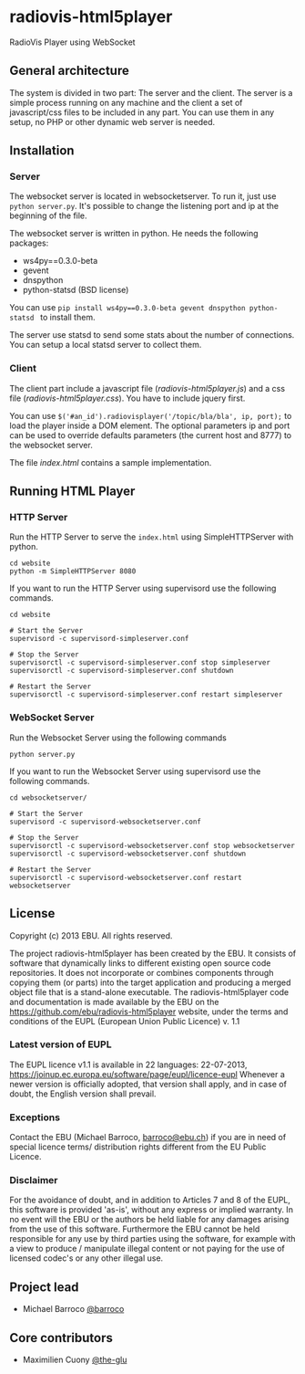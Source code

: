 radiovis-html5player
====================

RadioVis Player using WebSocket

## General architecture

The system is divided in two part: The server and the client. The server is a simple process running on any machine and the client a set of javascript/css files to be included in any part. You can use them in any setup, no PHP or other dynamic web server is needed.

## Installation

### Server

The websocket server is located in websocketserver. To run it, just use `python server.py`. It's possible to change the listening port and ip at the beginning of the file.

The websocket server is written in python. He needs the following packages:

* ws4py==0.3.0-beta
* gevent
* dnspython
* python-statsd (BSD license)

You can use `pip install ws4py==0.3.0-beta gevent dnspython python-statsd ` to install them.


The server use statsd to send some stats about the number of connections. You can setup a local statsd server to collect them.

### Client

The client part include a javascript file (_radiovis-html5player.js_) and a css file (_radiovis-html5player.css_). You have to include jquery first.

You can use `$('#an_id').radiovisplayer('/topic/bla/bla', ip, port);` to load the player inside a DOM element. The optional parameters ip and port can be used to override defaults parameters (the current host and 8777) to the websocket server.

The file _index.html_ contains a sample implementation.

## Running HTML Player

### HTTP Server

Run the HTTP Server to serve the `index.html` using SimpleHTTPServer with python.
```
cd website
python -m SimpleHTTPServer 8080
```

If you want to run the HTTP Server using supervisord use the following commands.
```
cd website

# Start the Server
supervisord -c supervisord-simpleserver.conf

# Stop the Server
supervisorctl -c supervisord-simpleserver.conf stop simpleserver
supervisorctl -c supervisord-simpleserver.conf shutdown

# Restart the Server
supervisorctl -c supervisord-simpleserver.conf restart simpleserver
```

### WebSocket Server

Run the Websocket Server using the following commands
```
python server.py
```

If you want to run the Websocket Server using supervisord use the following commands.
```
cd websocketserver/

# Start the Server
supervisord -c supervisord-websocketserver.conf

# Stop the Server
supervisorctl -c supervisord-websocketserver.conf stop websocketserver
supervisorctl -c supervisord-websocketserver.conf shutdown

# Restart the Server
supervisorctl -c supervisord-websocketserver.conf restart websocketserver
```
## License

Copyright (c) 2013 EBU. All rights reserved.

The project radiovis-html5player has been created by the EBU. It consists of software that dynamically links to different existing open source code repositories. It does not incorporate or combines components through copying them (or parts) into the target application and producing a merged object file that is a stand-alone executable. The radiovis-html5player code and documentation is made available by the EBU on the https://github.com/ebu/radiovis-html5player website, under the terms and conditions of the EUPL (European Union Public Licence) v. 1.1

### Latest version of EUPL

The EUPL licence v1.1 is available in 22 languages: 22-07-2013, https://joinup.ec.europa.eu/software/page/eupl/licence-eupl
Whenever a newer version is officially adopted, that version shall apply, and in case of doubt, the English version shall prevail.

### Exceptions

Contact the EBU (Michael Barroco, barroco@ebu.ch) if you are in need of special licence terms/ distribution rights different from the EU Public Licence.

### Disclaimer

For the avoidance of doubt, and in addition to Articles 7 and 8 of the EUPL, this software is provided 'as-is', without any express or implied warranty. In no event will the EBU or the authors be held liable for any damages arising from the use of this software. Furthermore the EBU cannot be held responsible for any use by third parties using the software, for example with a view to produce / manipulate illegal content or not paying for the use of licensed codec's or any other illegal use.

## Project lead

* Michael Barroco [@barroco](https://github.com/barroco)

## Core contributors

* Maximilien Cuony [@the-glu](https://github.com/the-glu)
